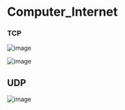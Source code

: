 # Computer_Internet
### TCP
![image](https://user-images.githubusercontent.com/56186644/192214050-492f7a95-9b6d-4770-8afc-5dc44c65ad15.png)

![image](https://user-images.githubusercontent.com/56186644/192214089-be1aee57-7f27-4df3-a893-c70dcc4aa94b.png)

## UDP
![image](https://user-images.githubusercontent.com/56186644/192438998-30c3803b-d313-4b9c-8606-a630c1308115.png)
